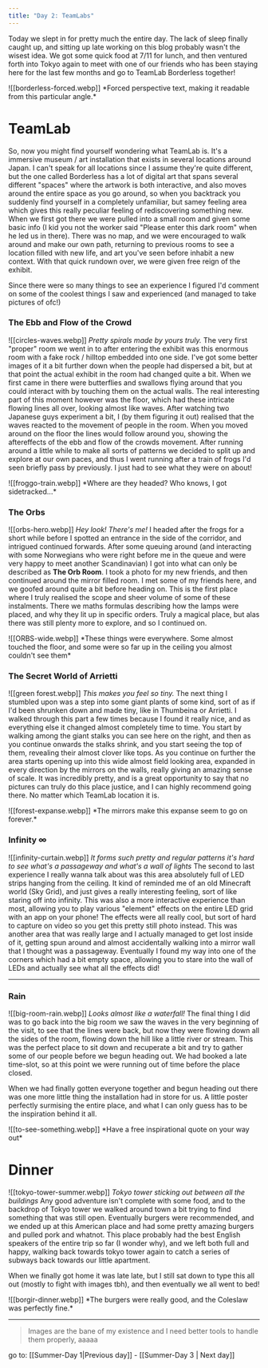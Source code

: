 ```yaml
---
title: "Day 2: TeamLabs"
---
```

Today we slept in for pretty much the entire day. The lack of sleep finally caught up, and sitting up late working on this blog probably wasn't the wisest idea. We got some quick food at 7/11 for lunch, and then ventured forth into Tokyo again to meet with one of our friends who has been staying here for the last few months and go to TeamLab Borderless together!

<!-- Team labs forced perspective -->
<span class="centerimg">
![[borderless-forced.webp]]
*Forced perspective text, making it readable from this particular angle.*
</span>


# TeamLab

So, now you might find yourself wondering what TeamLab is. It's a immersive museum / art installation that exists in several locations around Japan. I can't speak for all locations since I assume they're quite different, but the one called Borderless has a lot of digital art that spans several different "spaces" where the artwork is both interactive, and also moves around the entire space as you go around, so when you backtrack you suddenly find yourself in a completely unfamiliar, but samey feeling area which gives this really peculiar feeling of rediscovering something new. When we first got there we were pulled into a small room and given some basic info (I kid you not the worker said "Please enter this dark room" when he led us in there). There was no map, and we were encouraged to walk around and make our own path, returning to previous rooms to see a location filled with new life, and art you've seen before inhabit a new context. With that quick rundown over, we were given free reign of the exhibit.

Since there were so many things to see an experience I figured I'd comment on some of the coolest things I saw and experienced (and managed to take pictures of ofc!)

### The Ebb and Flow of the Crowd
<!-- circle pic -->
<span class="rightimg"><span class ="smallimg">
![[circles-waves.webp]]
*Pretty spirals made by yours truly.*
</span></span>
The very first "proper" room we went in to after entering the exhibit was this enormous room with a fake rock / hilltop embedded into one side. I've got some better images of it a bit further down when the people had dispersed a bit, but at that point the actual exhibit in the room had changed quite a bit. When we first came in there were butterflies and swallows flying around that you could interact with by touching them on the actual walls. The real interesting part of this moment however was the floor, which had these intricate flowing lines all over, looking almost like waves. After watching two Japanese guys experiment a bit, I (by them figuring it out) realised that the waves reacted to the movement of people in the room. When you moved around on the floor the lines would follow around you, showing the aftereffects of the ebb and flow of the crowds movement. After running around a little while to make all sorts of patterns we decided to split up and explore at our own paces, and thus I went running after a train of frogs I'd seen briefly pass by previously. I just had to see what they were on about!


<!-- froggo train -->
<span class="centerimg">
![[froggo-train.webp]]
*Where are they headed? Who knows, I got sidetracked...*
</span>


### The Orbs
<!-- selfie hero shot to the side -->
<span class="leftimg"><span class ="smallimg">
![[orbs-hero.webp]]
*Hey look! There's me!*
</span></span>
I headed after the frogs for a short while before I spotted an entrance in the side of the corridor, and intrigued continued forwards. After some queuing around (and interacting with some Norwegians who were right before me in the queue and were very happy to meet another Scandinavian) I got into what can only be described as **The Orb Room**. I took a photo for my new friends, and then continued around the mirror filled room. I met some of my friends here, and we goofed around quite a bit before heading on. This is the first place where I truly realised the scope and sheer volume of some of these instalments. There we maths formulas describing how the lamps were placed, and why they lit up in specific orders. Truly a magical place, but alas there was still plenty more to explore, and so I continued on.

<!-- pic of ORBS -->
<span class="centerimg">
![[ORBS-wide.webp]]
*These things were everywhere. Some almost touched the floor, and some were so far up in the ceiling you almost couldn't see them*
</span>


### The Secret World of Arrietti
<!-- Green forest -->
<span class="rightimg"><span class ="smallimg">
![[green forest.webp]]
*This makes you feel so tiny.*
</span></span>
The next thing I stumbled upon was a step into some giant plants of some kind, sort of as if I'd been shrunken down and made tiny, like in Thumbeina or Arrietti. I walked through this part a few times because I found it really nice, and as everything else it changed almost completely time to time. You start by walking among the giant stalks you can see here on the right, and then as you continue onwards the stalks shrink, and you start seeing the top of them, revealing their almost clover like tops. As you continue on further the area starts opening up into this wide almost field looking area, expanded in every direction by the mirrors on the walls, really giving an amazing sense of scale. It was incredibly pretty, and is a great opportunity to say that no pictures can truly do this place justice, and I can highly recommend going there. No matter which TeamLab location it is.

<!-- Forest expanse banner -->
<span class="centerimg">
![[forest-expanse.webp]]
*The mirrors make this expanse seem to go on forever.*
</span>


### Infinity ∞
<!-- Infinity curtain red -->
<span class="leftimg"><span class ="smallimg">
![[infinity-curtain.webp]]
*It forms such pretty and regular patterns it's hard to see what's a passageway and what's a wall of lights*
</span></span>
The second to last experience I really wanna talk about was this area absolutely full of LED strips hanging from the ceiling. It kind of reminded me of an old Minecraft world (Sky Grid), and just gives a really interesting feeling, sort of like staring off into infinity. This was also a more interactive experience than most, allowing you to play various "element" effects on the entire LED grid with an app on your phone! The effects were all really cool, but sort of hard to capture on video so you get this pretty still photo instead. This was another area that was really large and I actually managed to get lost inside of it, getting spun around and almost accidentally walking into a mirror wall that I thought was a passageway. Eventually I found my way into one of the corners which had a bit empty space, allowing you to stare into the wall of LEDs and actually see what all the effects did!

---
### Rain
<!-- Image of big room with rain -->
<span class="rightimg"><span class ="smallimg">
![[big-room-rain.webp]]
*Looks almost like a waterfall!*
</span></span>
The final thing I did was to go back into the big room we saw the waves in the very beginning of the visit, to see that the lines were back, but now they were flowing down all the sides of the room, flowing down the hill like a little river or stream. This was the perfect place to sit down and recuperate a bit and try to gather some of our people before we begun heading out. We had booked a late time-slot, so at this point we were running out of time before the place closed.

When we had finally gotten everyone together and begun heading out there was one more little thing the installation had in store for us. A little poster perfectly surmising the entire place, and what I can only guess has to be the inspiration behind it all.

<!-- To see something is to have not seen something else -->
<span class="centerimg">
![[to-see-something.webp]]
*Have a free inspirational quote on your way out*
</span>

# Dinner
<!-- Tokyo tower -->
<span class="rightimg"><span class ="smallimg">
![[tokyo-tower-summer.webp]]
*Tokyo tower sticking out between all the buildings*
</span></span>
Any good adventure isn't complete with some food, and to the backdrop of Tokyo tower we walked around town a bit trying to find something that was still open. Eventually burgers were recommended, and we ended up at this American place and had some pretty amazing burgers and pulled pork and whatnot. This place probably had the best English speakers of the entire trip so far (I wonder why), and we left both full and happy, walking back towards tokyo tower again to catch a series of subways back towards our little apartment.

When we finally got home it was late late, but I still sat down to type this all out (mostly to fight with images tbh), and then eventually we all went to bed!

<!-- Borgir -->
<span class="centerimg">
![[borgir-dinner.webp]]
*The burgers were really good, and the Coleslaw was perfectly fine.*
</span>



---
> Images are the bane of my existence and I need better tools to handle them properly, aaaaa

go to: [[Summer-Day 1|Previous day]] - [[Summer-Day 3 | Next day]]